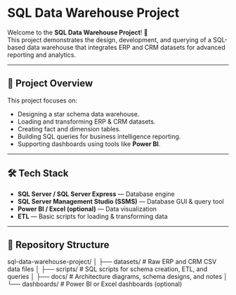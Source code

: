 # SQL Data Warehouse Project

Welcome to the **SQL Data Warehouse Project**! 🚀  
This project demonstrates the design, development, and querying of a SQL-based data warehouse that integrates ERP and CRM datasets for advanced reporting and analytics.

---

## 📌 Project Overview
This project focuses on:
- Designing a star schema data warehouse.
- Loading and transforming ERP & CRM datasets.
- Creating fact and dimension tables.
- Building SQL queries for business intelligence reporting.
- Supporting dashboards using tools like **Power BI**.

---

## 🛠️ Tech Stack
- **SQL Server / SQL Server Express** — Database engine
- **SQL Server Management Studio (SSMS)** — Database GUI & query tool
- **Power BI / Excel (optional)** — Data visualization
- **ETL** — Basic scripts for loading & transforming data

---

## 📂 Repository Structure

sql-data-warehouse-project/
│
├── datasets/ # Raw ERP and CRM CSV data files
│
├── scripts/ # SQL scripts for schema creation, ETL, and queries
│
├── docs/ # Architecture diagrams, schema designs, and notes
│
└── dashboards/ # Power BI or Excel dashboards (optional)

 
